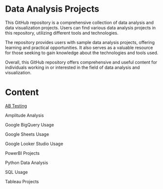 # Data Analysis Projects
This GitHub repository is a comprehensive collection of data analysis and data visualization projects. Users can find various data analysis projects in this repository, utilizing different tools and technologies.

The repository provides users with sample data analysis projects, offering learning and practical opportunities. It also serves as a valuable resource for those seeking to gain knowledge about the technologies and tools used.

Overall, this GitHub repository offers comprehensive and useful content for individuals working in or interested in the field of data analysis and visualization.

# Content
[AB Testing]()

Amplitude Analysis

Google BigQuery Usage

Google Sheets Usage

Google Looker Studio Usage

PowerBI Projects

Python Data Analysis

SQL Usage

Tableau Projects
